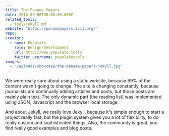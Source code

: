 ```yaml
---
title: The Panama Papers
date: 2016-09-06T00:00:00.000Z
related_tools:
  - tool/jekyll.md
website: 'https://panamapapers.icij.org/'
repo:
creator:
  - name: Populate
    role: Design/Development
    url: http://www.populate.tools
    twitter_username: populatetools
images:
  - "/uploads/showcase/the-panama-papers-jekyll.jpg"
---
```


We were really sure about using a static website, because 99% of the content wasn&acute;t going to change. The site is changing constantly, because journalists are continually adding articles and posts, but those posts are mainly plain text. The only dynamic part (the reading list) was implemented using JSON, Javascript and the browser local storage.

And about Jekyll, we really love Jekyll, because it's simple enough to start a project really fast, but the plugin system gives you a lot of flexibility, to do really custom and sophisticated things. Also, the community is great, you find really good examples and blog posts.
